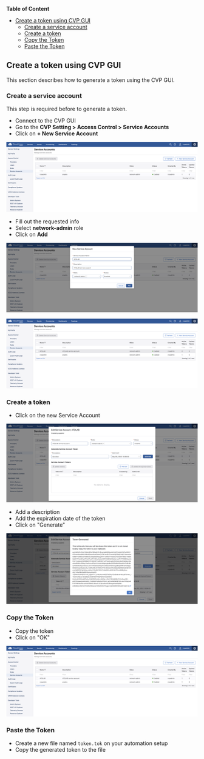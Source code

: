 **Table of Content**

- [Create a token using CVP GUI](#create-a-token-using-cvp-gui)
  - [Create a service account](#create-a-service-account)
  - [Create a token](#create-a-token)
  - [Copy the Token](#copy-the-token)
  - [Paste the Token](#paste-the-token)

## Create a token using CVP GUI

This section describes how to generate a token using the CVP GUI.  

### Create a service account

This step is required before to generate a token.

- Connect to the CVP GUI
- Go to the **CVP Setting > Access Control > Service Accounts**
- Click on **+ New Service Account**

![Add Service Account](../Images/token-service-account.png)

- Fill out the requested info
- Select **network-admin** role
- Click on **Add**

![Service Account Parameters](../Images/token-add-service-account.png)

![Service Account](../Images/token-service-account2.png)

### Create a token

- Click on the new Service Account

![Add Token to Service](../Images/token-service-account-add-token.png)

- Add a description
- Add the expiration date of the token
- Click on "Generate"

![Generate Token](../Images/token-service-account-add-token2.png)

### Copy the Token

- Copy the token
- Click on "OK"

![Copy Token](../Images/token-service-account-add-token3.png)

### Paste the Token

- Create a new file named `token.tok` on your automation setup
- Copy the generated token to the file
